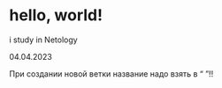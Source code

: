 # hello, world!

i study  in Netology

04.04.2023

При создании  новой ветки название надо взять в “ ”!!